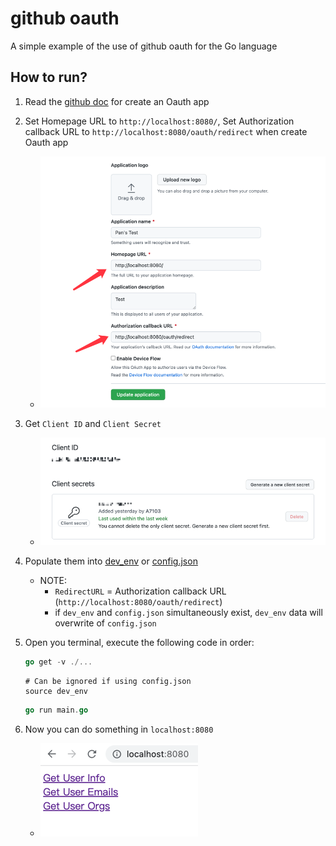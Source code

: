 # github oauth
A simple example of the use of github oauth for the Go language

## How to run?
1. Read the [github doc](https://docs.github.com/en/developers/apps/building-oauth-apps/creating-an-oauth-app) for create an Oauth app
2. Set Homepage URL to `http://localhost:8080/`, Set Authorization callback URL to `http://localhost:8080/oauth/redirect` when create Oauth app
   - ![img.png](readmeimg/img.png)
3. Get `Client ID` and `Client Secret`
   - ![client_id and client_secret.png](readmeimg/img_1.png)
4. Populate them into [dev_env](dev_env) or [config.json](config.json)
   - NOTE: 
     - `RedirectURL` = Authorization callback URL (`http://localhost:8080/oauth/redirect`)
     - if `dev_env` and `config.json` simultaneously exist, `dev_env` data will overwrite of `config.json`
5. Open you terminal, execute the following code in order:
      ```go
      go get -v ./...
      ```
 
      ```shell
      # Can be ignored if using config.json
      source dev_env
      ```
 
      ```go
      go run main.go
      ```
6. Now you can do something in `localhost:8080`
   - ![img.png](readmeimg/img_2.png)
